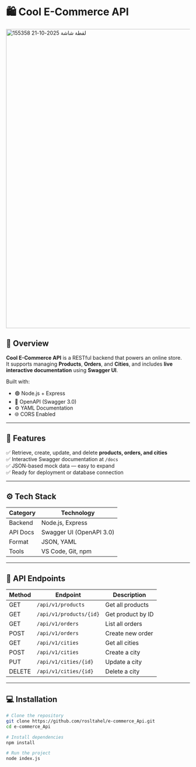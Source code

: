 # 🛍️ Cool E-Commerce API



<img width="1138" height="817" alt="لقطة شاشة 2025-10-21 155358" src="https://github.com/user-attachments/assets/26903b3a-e29d-458a-9590-1b7e221aef71" />

## 📖 Overview
**Cool E-Commerce API** is a RESTful backend that powers an online store.  
It supports managing **Products**, **Orders**, and **Cities**, and includes **live interactive documentation** using **Swagger UI**.

Built with:
- 🟢 Node.js + Express  
- 📘 OpenAPI (Swagger 3.0)  
- ⚙️ YAML Documentation  
- 🌐 CORS Enabled  

---

## 🚀 Features
✅ Retrieve, create, update, and delete **products, orders, and cities**  
✅ Interactive Swagger documentation at `/docs`  
✅ JSON-based mock data — easy to expand  
✅ Ready for deployment or database connection  

---

## ⚙️ Tech Stack

| Category | Technology |
|-----------|-------------|
| Backend | Node.js, Express |
| API Docs | Swagger UI (OpenAPI 3.0) |
| Format | JSON, YAML |
| Tools | VS Code, Git, npm |

---

## 🧠 API Endpoints

| Method | Endpoint | Description |
|--------|-----------|-------------|
| GET | `/api/v1/products` | Get all products |
| GET | `/api/v1/products/{id}` | Get product by ID |
| GET | `/api/v1/orders` | List all orders |
| POST | `/api/v1/orders` | Create new order |
| GET | `/api/v1/cities` | Get all cities |
| POST | `/api/v1/cities` | Create a city |
| PUT | `/api/v1/cities/{id}` | Update a city |
| DELETE | `/api/v1/cities/{id}` | Delete a city |

---

## 💻 Installation

```bash
# Clone the repository
git clone https://github.com/rosltahel/e-commerce_Api.git
cd e-commerce_Api

# Install dependencies
npm install

# Run the project
node index.js
